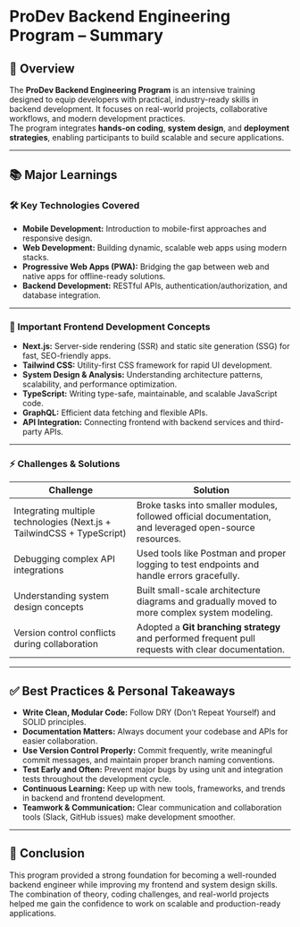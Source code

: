 # ProDev Backend Engineering Program – Summary

## 📌 Overview  
The **ProDev Backend Engineering Program** is an intensive training designed to equip developers with practical, industry-ready skills in backend development. It focuses on real-world projects, collaborative workflows, and modern development practices.  
The program integrates **hands-on coding**, **system design**, and **deployment strategies**, enabling participants to build scalable and secure applications.  

---

## 📚 Major Learnings  

### 🛠 Key Technologies Covered  
- **Mobile Development:** Introduction to mobile-first approaches and responsive design.  
- **Web Development:** Building dynamic, scalable web apps using modern stacks.  
- **Progressive Web Apps (PWA):** Bridging the gap between web and native apps for offline-ready solutions.  
- **Backend Development:** RESTful APIs, authentication/authorization, and database integration.  

---

### 🎨 Important Frontend Development Concepts  
- **Next.js:** Server-side rendering (SSR) and static site generation (SSG) for fast, SEO-friendly apps.  
- **Tailwind CSS:** Utility-first CSS framework for rapid UI development.  
- **System Design & Analysis:** Understanding architecture patterns, scalability, and performance optimization.  
- **TypeScript:** Writing type-safe, maintainable, and scalable JavaScript code.  
- **GraphQL:** Efficient data fetching and flexible APIs.  
- **API Integration:** Connecting frontend with backend services and third-party APIs.  

---

### ⚡ Challenges & Solutions  
| Challenge | Solution |
|----------|----------|
| Integrating multiple technologies (Next.js + TailwindCSS + TypeScript) | Broke tasks into smaller modules, followed official documentation, and leveraged open-source resources. |
| Debugging complex API integrations | Used tools like Postman and proper logging to test endpoints and handle errors gracefully. |
| Understanding system design concepts | Built small-scale architecture diagrams and gradually moved to more complex system modeling. |
| Version control conflicts during collaboration | Adopted a **Git branching strategy** and performed frequent pull requests with clear documentation. |

---

## ✅ Best Practices & Personal Takeaways  

- **Write Clean, Modular Code:** Follow DRY (Don’t Repeat Yourself) and SOLID principles.  
- **Documentation Matters:** Always document your codebase and APIs for easier collaboration.  
- **Use Version Control Properly:** Commit frequently, write meaningful commit messages, and maintain proper branch naming conventions.  
- **Test Early and Often:** Prevent major bugs by using unit and integration tests throughout the development cycle.  
- **Continuous Learning:** Keep up with new tools, frameworks, and trends in backend and frontend development.  
- **Teamwork & Communication:** Clear communication and collaboration tools (Slack, GitHub issues) make development smoother.  

---

## 🚀 Conclusion  
This program provided a strong foundation for becoming a well-rounded backend engineer while improving my frontend and system design skills. The combination of theory, coding challenges, and real-world projects helped me gain the confidence to work on scalable and production-ready applications.

